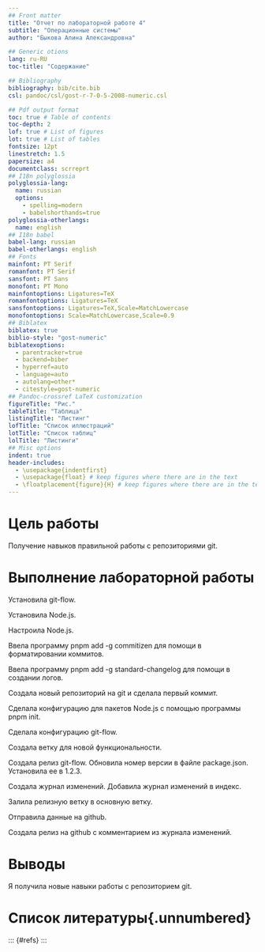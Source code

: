 ```yaml
---
## Front matter
title: "Отчет по лабораторной работе 4"
subtitle: "Операционные системы"
author: "Быкова Алина Александровна"

## Generic otions
lang: ru-RU
toc-title: "Содержание"

## Bibliography
bibliography: bib/cite.bib
csl: pandoc/csl/gost-r-7-0-5-2008-numeric.csl

## Pdf output format
toc: true # Table of contents
toc-depth: 2
lof: true # List of figures
lot: true # List of tables
fontsize: 12pt
linestretch: 1.5
papersize: a4
documentclass: scrreprt
## I18n polyglossia
polyglossia-lang:
  name: russian
  options:
	- spelling=modern
	- babelshorthands=true
polyglossia-otherlangs:
  name: english
## I18n babel
babel-lang: russian
babel-otherlangs: english
## Fonts
mainfont: PT Serif
romanfont: PT Serif
sansfont: PT Sans
monofont: PT Mono
mainfontoptions: Ligatures=TeX
romanfontoptions: Ligatures=TeX
sansfontoptions: Ligatures=TeX,Scale=MatchLowercase
monofontoptions: Scale=MatchLowercase,Scale=0.9
## Biblatex
biblatex: true
biblio-style: "gost-numeric"
biblatexoptions:
  - parentracker=true
  - backend=biber
  - hyperref=auto
  - language=auto
  - autolang=other*
  - citestyle=gost-numeric
## Pandoc-crossref LaTeX customization
figureTitle: "Рис."
tableTitle: "Таблица"
listingTitle: "Листинг"
lofTitle: "Список иллюстраций"
lotTitle: "Список таблиц"
lolTitle: "Листинги"
## Misc options
indent: true
header-includes:
  - \usepackage{indentfirst}
  - \usepackage{float} # keep figures where there are in the text
  - \floatplacement{figure}{H} # keep figures where there are in the text
---
```


# Цель работы

Получение навыков правильной работы с репозиториями git.

# Выполнение лабораторной работы

Установила git-flow.

Установила Node.js.

Настроила Node.js.

Ввела программу pnpm add -g commitizen для помощи в форматировании коммитов. 

Ввела программу pnpm add -g standard-changelog для помощи в создании логов.

Создала новый репозиторий на git и сделала первый коммит.

Сделала конфигурацию для пакетов Node.js с помощью программы pnpm init.

Сделала конфигурацию git-flow.

Создала ветку для новой функциональности.

Создала релиз git-flow. Обновила номер версии в файле package.json. Установила ее в 1.2.3.

Создала журнал изменений. Добавила журнал изменений в индекс.

Залила релизную ветку в основную ветку.

Отправила данные на github. 

Создала релиз на github с комментарием из журнала изменений.

# Выводы

Я получила новые навыки работы с репозиторием git.

# Список литературы{.unnumbered}

::: {#refs}
:::

